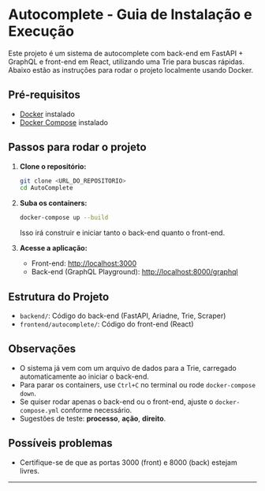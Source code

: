 # Autocomplete - Guia de Instalação e Execução

Este projeto é um sistema de autocomplete com back-end em FastAPI + GraphQL e front-end em React, utilizando uma Trie para buscas rápidas. Abaixo estão as instruções para rodar o projeto localmente usando Docker.

## Pré-requisitos

- [Docker](https://www.docker.com/get-started) instalado
- [Docker Compose](https://docs.docker.com/compose/) instalado

## Passos para rodar o projeto

1. **Clone o repositório:**
   ```bash
   git clone <URL_DO_REPOSITORIO>
   cd AutoComplete
   ```

2. **Suba os containers:**
   ```bash
   docker-compose up --build
   ```
   Isso irá construir e iniciar tanto o back-end quanto o front-end.

3. **Acesse a aplicação:**
   - Front-end: [http://localhost:3000](http://localhost:3000)
   - Back-end (GraphQL Playground): [http://localhost:8000/graphql](http://localhost:8000/graphql)

## Estrutura do Projeto

- `backend/`: Código do back-end (FastAPI, Ariadne, Trie, Scraper)
- `frontend/autocomplete/`: Código do front-end (React)

## Observações
- O sistema já vem com um arquivo de dados para a Trie, carregado automaticamente ao iniciar o back-end.
- Para parar os containers, use `Ctrl+C` no terminal ou rode `docker-compose down`.
- Se quiser rodar apenas o back-end ou o front-end, ajuste o `docker-compose.yml` conforme necessário.
- Sugestões de teste: **processo**, **ação**, **direito**.

## Possíveis problemas
- Certifique-se de que as portas 3000 (front) e 8000 (back) estejam livres.

---
